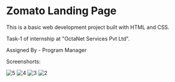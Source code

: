# Zomato Landing Page

This is a basic web development project built with HTML and CSS.

Task-1 of internship at "OctaNet Services Pvt Ltd".

Assigned By - Program Manager

Screenshorts:

![5](https://github.com/ShadowSwift12/OCTANET_JUNE/assets/120249877/05d9dd75-8fc5-4415-9598-3352fba005cb)
![4](https://github.com/ShadowSwift12/OCTANET_JUNE/assets/120249877/e2a860a8-d9e3-4693-b0db-2a37ea3e63e3)
![3](https://github.com/ShadowSwift12/OCTANET_JUNE/assets/120249877/2c6b0e85-abfb-4fab-a64e-e19e4141b1cf)
![2](https://github.com/ShadowSwift12/OCTANET_JUNE/assets/120249877/3c44489d-bc75-4cc9-9360-9384540572df)
